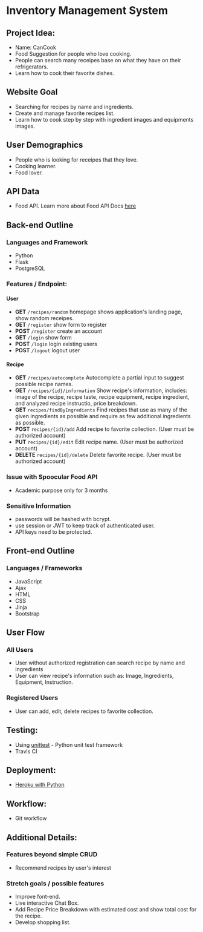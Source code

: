 # Inventory Management System

## Project Idea:
- Name: CanCook
- Food Suggestion for people who love cooking.
- People can search many receipes base on what they have on their refrigerators.
- Learn how to cook their favorite dishes.

## Website Goal
- Searching for recipes by name and ingredients.
- Create and manage favorite recipes list.
- Learn how to cook step by step with ingredient images and equipments images.

## User Demographics
- People who is looking for receipes that they love.
- Cooking learner.
- Food lover.

## API Data
- Food API. Learn more about Food API Docs [here](https://spoonacular.com/food-api/docs)

## Back-end Outline

### Languages and Framework
- Python
- Flask
- PostgreSQL

### Features / Endpoint:

#### User
- **GET** `/recipes/random` homepage shows application's landing page, show random receipes.
- **GET** `/register` show form to register 
- **POST** `/register` create an account
- **GET** `/login` show form 
- **POST** `/login` login existing users
- **POST** `/logout` logout user

#### Recipe
- **GET** `/recipes/autocomplete` Autocomplete a partial input to suggest possible recipe names. 
- **GET** `/recipes/{id}/information` Show recipe's information, includes: image of the recipe, recipe taste, recipe equipment, recipe ingredient, and analyzed recipe instructio, price breakdown.
- **GET** `recipes/findByIngredients` Find recipes that use as many of the given ingredients as possible and require as few additional ingredients as possible.
- **POST** `recipes/{id}/add` Add recipe to favorite collection. (User must be authorized account)
- **PUT** `recipes/{id}/edit` Edit recipe name. (User must be authorized account)
- **DELETE** `recipes/{id}/delete` Delete favorite recipe. (User must be authorized account)

### Issue with Spoocular Food API
- Academic purpose only for 3 months

### Sensitive Information
- passwords will be hashed with bcrypt.
- use session or JWT to keep track of authenticated user.
- API keys need to be protected.

## Front-end Outline

### Languages / Frameworks
- JavaScript
- Ajax
- HTML
- CSS
- Jinja
- Bootstrap

## User Flow

### All Users
- User without authorized registration can search recipe by name and ingredients
- User can view recipe's information such as: Image, Ingredients, Equipment, Instruction.

### Registered Users
- User can add, edit, delete recipes to favorite collection.

## Testing:
- Using [unittest](https://docs.python.org/3/library/unittest.html) - Python unit test framework
- Travis CI 

## Deployment:
- [Heroku with Python](https://devcenter.heroku.com/articles/getting-started-with-python)

## Workflow:
- Git workflow

## Additional Details:

### Features beyond simple CRUD
- Recommend recipes by user's interest

### Stretch goals / possible features
- Improve font-end.
- Live interactive Chat Box.
- Add Recipe Price Breakdown with estimated cost and show total cost for the recipe.
- Develop shopping list.
